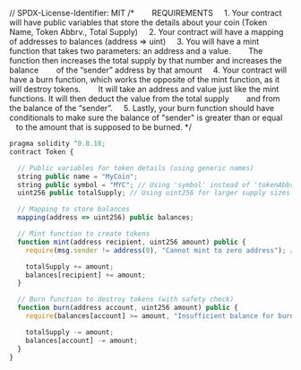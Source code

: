 // SPDX-License-Identifier: MIT
/*
       REQUIREMENTS
    1. Your contract will have public variables that store the details about your coin (Token Name, Token Abbrv., Total Supply)
    2. Your contract will have a mapping of addresses to balances (address => uint)
    3. You will have a mint function that takes two parameters: an address and a value. 
       The function then increases the total supply by that number and increases the balance 
       of the “sender” address by that amount
    4. Your contract will have a burn function, which works the opposite of the mint function, as it will destroy tokens. 
       It will take an address and value just like the mint functions. It will then deduct the value from the total supply 
       and from the balance of the “sender”.
    5. Lastly, your burn function should have conditionals to make sure the balance of "sender" is greater than or equal 
       to the amount that is supposed to be burned.
*/

```javascript
pragma solidity ^0.8.18;
contract Token {

  // Public variables for token details (using generic names)
  string public name = "MyCoin";
  string public symbol = "MYC"; // Using 'symbol' instead of 'tokenAbbrv' for standard convention
  uint256 public totalSupply; // Using uint256 for larger supply sizes

  // Mapping to store balances
  mapping(address => uint256) public balances;

  // Mint function to create tokens
  function mint(address recipient, uint256 amount) public {
    require(msg.sender != address(0), "Cannot mint to zero address"); // Ensure non-zero recipient

    totalSupply += amount;
    balances[recipient] += amount;
  }

  // Burn function to destroy tokens (with safety check)
  function burn(address account, uint256 amount) public {
    require(balances[account] >= amount, "Insufficient balance for burning"); // Check balance before burning

    totalSupply -= amount;
    balances[account] -= amount;
  }
}

```

